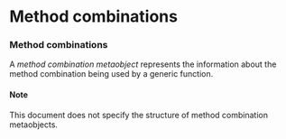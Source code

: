 Method combinations
===================

### Method combinations

A *method combination metaobject* represents the information about the method combination being used by a generic function.

#### Note

This document does not specify the structure of method combination metaobjects.
